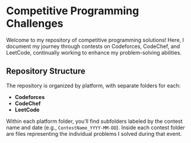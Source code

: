 # Competitive Programming Challenges

Welcome to my repository of competitive programming solutions! Here, I document my journey through contests on Codeforces, CodeChef, and LeetCode, continually working to enhance my problem-solving abilities.

## Repository Structure

The repository is organized by platform, with separate folders for each:

- **Codeforces**
- **CodeChef**
- **LeetCode**

Within each platform folder, you’ll find subfolders labeled by the contest name and date (e.g., `ContestName_YYYY-MM-DD`). Inside each contest folder are files representing the individual problems I solved during that event.
